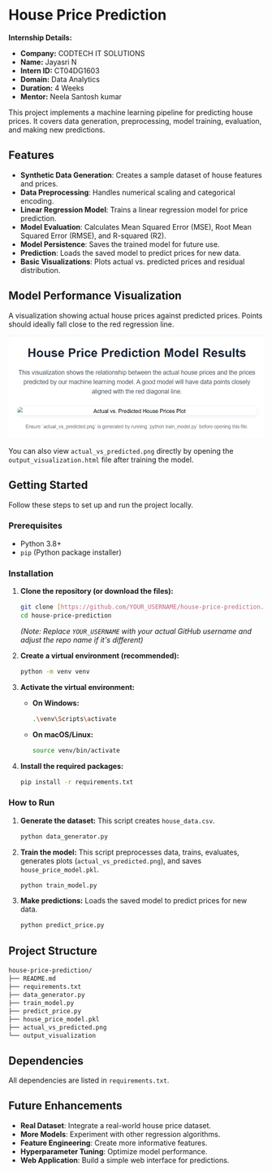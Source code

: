 # House Price Prediction

**Internship Details:**
* **Company:** CODTECH IT SOLUTIONS
* **Name:** Jayasri N
* **Intern ID:** CT04DG1603
* **Domain:** Data Analytics
* **Duration:** 4 Weeks
* **Mentor:** Neela Santosh kumar

This project implements a machine learning pipeline for predicting house prices. It covers data generation, preprocessing, model training, evaluation, and making new predictions.

## Features

* **Synthetic Data Generation**: Creates a sample dataset of house features and prices.
* **Data Preprocessing**: Handles numerical scaling and categorical encoding.
* **Linear Regression Model**: Trains a linear regression model for price prediction.
* **Model Evaluation**: Calculates Mean Squared Error (MSE), Root Mean Squared Error (RMSE), and R-squared (R2).
* **Model Persistence**: Saves the trained model for future use.
* **Prediction**: Loads the saved model to predict prices for new data.
* **Basic Visualizations**: Plots actual vs. predicted prices and residual distribution.

## Model Performance Visualization

A visualization showing actual house prices against predicted prices. Points should ideally fall close to the red regression line.

![Actual vs. Predicted House Prices](actual_vs_predicted.png)

You can also view `actual_vs_predicted.png` directly by opening the `output_visualization.html` file after training the model.

## Getting Started

Follow these steps to set up and run the project locally.

### Prerequisites

* Python 3.8+
* `pip` (Python package installer)

### Installation

1.  **Clone the repository (or download the files):**
    ```bash
    git clone [https://github.com/YOUR_USERNAME/house-price-prediction.git](https://github.com/YOUR_USERNAME/house-price-prediction.git)
    cd house-price-prediction
    ```
    *(Note: Replace `YOUR_USERNAME` with your actual GitHub username and adjust the repo name if it's different)*

2.  **Create a virtual environment (recommended):**
    ```bash
    python -m venv venv
    ```

3.  **Activate the virtual environment:**
    * **On Windows:**
        ```bash
        .\venv\Scripts\activate
        ```
    * **On macOS/Linux:**
        ```bash
        source venv/bin/activate
        ```

4.  **Install the required packages:**
    ```bash
    pip install -r requirements.txt
    ```

### How to Run

1.  **Generate the dataset:**
    This script creates `house_data.csv`.
    ```bash
    python data_generator.py
    ```

2.  **Train the model:**
    This script preprocesses data, trains, evaluates, generates plots (`actual_vs_predicted.png`), and saves `house_price_model.pkl`.
    ```bash
    python train_model.py
    ```

3.  **Make predictions:**
    Loads the saved model to predict prices for new data.
    ```bash
    python predict_price.py
    ```

## Project Structure
```
house-price-prediction/
├── README.md
├── requirements.txt
├── data_generator.py
├── train_model.py
├── predict_price.py
├── house_price_model.pkl   
├── actual_vs_predicted.png 
└── output_visualization
```
## Dependencies

All dependencies are listed in `requirements.txt`.

## Future Enhancements

* **Real Dataset**: Integrate a real-world house price dataset.
* **More Models**: Experiment with other regression algorithms.
* **Feature Engineering**: Create more informative features.
* **Hyperparameter Tuning**: Optimize model performance.
* **Web Application**: Build a simple web interface for predictions.
